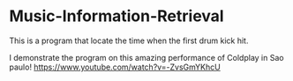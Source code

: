 # Music-Information-Retrieval

This is a program that locate the time when the first drum kick hit.

I demonstrate the program on this amazing performance of Coldplay in Sao paulo!
https://www.youtube.com/watch?v=-ZvsGmYKhcU
